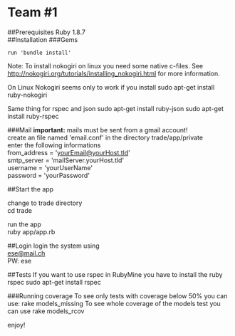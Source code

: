 Team #1
===============
##Prerequisites
Ruby 1.8.7  
##Installation
###Gems

    run 'bundle install'

Note: To install nokogiri on linux you need some native c-files. See
http://nokogiri.org/tutorials/installing_nokogiri.html for more
information.

On Linux Nokogiri seems only to work if you install
    sudo apt-get install ruby-nokogiri

Same thing for rspec and json
    sudo apt-get install ruby-json
    sudo apt-get install ruby-rspec

###Mail
**important:** mails must be sent from a gmail account!    
create an file named 'email.conf' in the directory trade/app/private    
enter the following informations  
 from_address = 'yourEmail@yourHost.tld'  
 smtp_server = 'mailServer.yourHost.tld'  
 username = 'yourUserName'  
 password = 'yourPassword'  
  
##Start the app

change to trade directory  
    cd trade
  
run the app  
    ruby app/app.rb

##Login
login the system using  
ese@mail.ch  
PW: ese 

##Tests
If you want to use rspec in RubyMine you have to install the ruby rspec
    sudo apt-get install rspec

###Running coverage
To see only tests with coverage below 50% you can use:
    rake models_missing
To see whole coverage of the models test you can use
    rake models_rcov

enjoy!